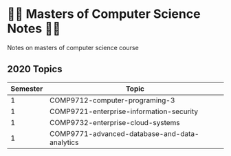 # 👨‍💻 Masters of Computer Science Notes 👨‍💻

Notes on masters of computer science course

## 2020 Topics

| Semester | Topic                                         |
| -------- | --------------------------------------------- |
| 1        | COMP9712-computer-programing-3                |
| 1        | COMP9721-enterprise-information-security      |
| 1        | COMP9732-enterprise-cloud-systems             |
| 1        | COMP9771-advanced-database-and-data-analytics |
